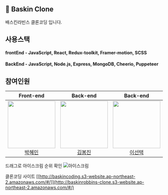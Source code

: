 ## 🍦 Baskin Clone

배스킨라빈스 클론코딩 입니다.

## 사용스택

#### frontEnd - JavaScript, React, Redux-toolkit, Framer-motion, SCSS
#### BackEnd - JavaScript, Node.js, Express, MongoDB, Cheerio, Puppeteer

## 참여인원
Front-end |Back-end|Back-end|
:---:|:---:|:---:|
<img width= "150px" src="https://avatars.githubusercontent.com/u/85723134?v=4"/></br><a href='https://github.com/hyemin085'>박혜민</a></br>|<img width= "150px" src="https://avatars.githubusercontent.com/u/88937864?v=4"/></br><a href='https://github.com/poseson92'>김봉진</a>|<img width= "150px" src="https://avatars.githubusercontent.com/u/48742487?v=4"/></br><a href='https://github.com/choice91'>이선택</a>


드래그로 아이스크림 순위 확인
![아이스크림](https://user-images.githubusercontent.com/85723134/140522611-63e07814-06a0-4703-9cd7-28caf9a7759c.gif)



클론코딩 사이트
[[http://baskincoding.s3-website.ap-northeast-2.amazonaws.com/#/]](http://baskinrobbins-clone.s3-website.ap-northeast-2.amazonaws.com/#/)
